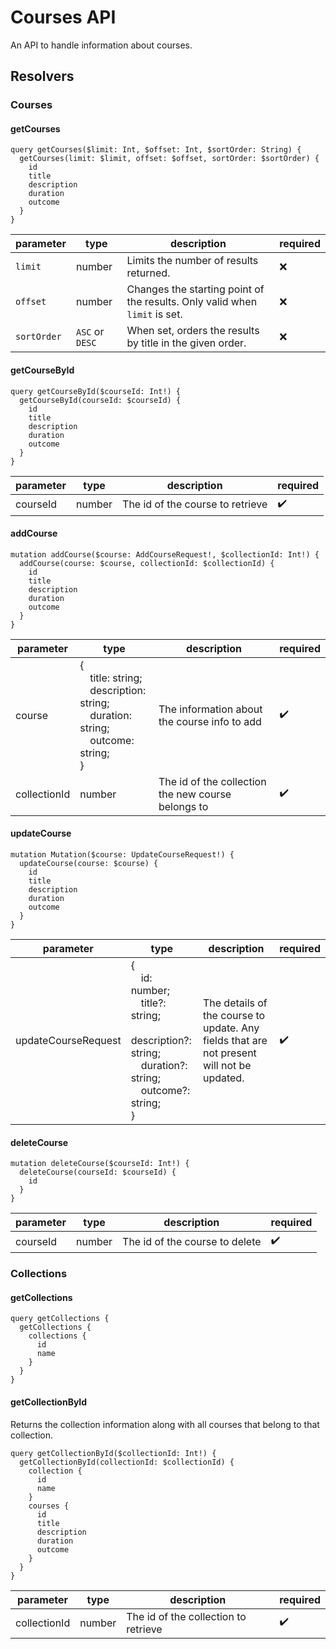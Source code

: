 # Courses API

An API to handle information about courses.

## Resolvers
### Courses
#### getCourses
```
query getCourses($limit: Int, $offset: Int, $sortOrder: String) {
  getCourses(limit: $limit, offset: $offset, sortOrder: $sortOrder) {
    id
    title
    description
    duration
    outcome
  }
}
```

| parameter   | type            | description                                                                | required |
|-------------|-----------------|----------------------------------------------------------------------------|----------|
 | `limit`     | number          | Limits the number of results returned.                                     | :x:      |
 | `offset`    | number          | Changes the starting point of the results. Only valid when `limit` is set. | :x:      |
 | `sortOrder` | `ASC` or `DESC` | When set, orders the results by title in the given order.                  | :x:      |

#### getCourseById
```
query getCourseById($courseId: Int!) {
  getCourseById(courseId: $courseId) {
    id
    title
    description
    duration
    outcome
  }
}
```

| parameter | type   | description                      | required           |
|-----------|--------|----------------------------------|--------------------|
| courseId  | number | The id of the course to retrieve | :heavy_check_mark: |

#### addCourse
```
mutation addCourse($course: AddCourseRequest!, $collectionId: Int!) {
  addCourse(course: $course, collectionId: $collectionId) {
    id
    title
    description
    duration
    outcome
  }
}
```

| parameter    | type                                                                                                                    | description                                        | required           |
|--------------|-------------------------------------------------------------------------------------------------------------------------|----------------------------------------------------|--------------------|
| course       | {<br/>&emsp;title: string;<br/>&emsp;description: string;<br/>&emsp;duration: string;<br />&emsp;outcome: string;<br/>} | The information about the course info to add       | :heavy_check_mark: |
| collectionId | number                                                      <br/>                                                       | The id of the collection the new course belongs to | :heavy_check_mark: |

#### updateCourse
```
mutation Mutation($course: UpdateCourseRequest!) {
  updateCourse(course: $course) {
    id
    title
    description
    duration
    outcome
  }
}
```
| parameter           | type                                                                                                                                             | description                                                                               | required           |
|---------------------|--------------------------------------------------------------------------------------------------------------------------------------------------|-------------------------------------------------------------------------------------------|--------------------|
| updateCourseRequest | {<br/>&emsp;id: number;</br>&emsp;title?: string;<br/>&emsp;description?: string;<br/>&emsp;duration?: string;<br/>&emsp;outcome?: string;<br/>} | The details of the course to update. Any fields that are not present will not be updated. | :heavy_check_mark: |

#### deleteCourse
```
mutation deleteCourse($courseId: Int!) {
  deleteCourse(courseId: $courseId) {
    id
  }
}
```

| parameter | type   | description                    | required           |
|-----------|--------|--------------------------------|--------------------|
| courseId  | number | The id of the course to delete | :heavy_check_mark: |

### Collections
#### getCollections
```
query getCollections {
  getCollections {
    collections {
      id
      name
    }
  }
}
```

#### getCollectionById
Returns the collection information along with all courses that belong to 
that collection.

```
query getCollectionById($collectionId: Int!) {
  getCollectionById(collectionId: $collectionId) {
    collection {
      id
      name
    }
    courses {
      id
      title
      description
      duration
      outcome
    }
  }
}
```

| parameter    | type   | description                          | required           |
|--------------|--------|--------------------------------------|--------------------|
| collectionId | number | The id of the collection to retrieve | :heavy_check_mark: |